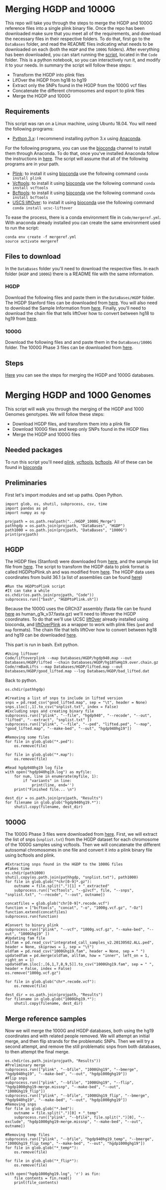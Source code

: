 # Merging HGDP and 1000G

This repo will take you through the steps to merge the HGDP and 1000G reference files into a single plink binary file.
Once the repo has been downloaded make sure that you meet all of the requirements, and download the necessary files in their respective folders.
To do that, first go to the `DataBases` folder, and read the README files indicating what needs to be downloaded on each (both the `HGDP` and the `1000G` folders).
After everything has been downloaded, you can start running the [script](https://nbviewer.jupyter.org/github/tomszar/HGDP_1000G_Merge/blob/master/Code/2018-05-MergeGenotypes.ipynb), located in the `Code` folder. 
This is a python notebook, so you can interactively run it, and modify it to your needs.
In summary the script will follow these steps:
- Transform the HGDP into plink files
- LifOver the HGDP from hg18 to hg19
- Extract only the SNPs found in the HGDP from the 1000G vcf files
- Concatenate the different chromosomes and export to plink files
- Merge the HGDP and 1000G

## Requirements

This script was ran on a Linux machine, using Ubuntu 18.04.
You will need the following programs:
- [Python 3.x](https://www.python.org/downloads/): I recommend installing python 3.x using [Anaconda](https://www.anaconda.com/download/). 

For the following programs, you can use the [bioconda](https://bioconda.github.io/) channel to install them through Anaconda.
To do that, once you've installed Anaconda follow the instructions in [here](https://bioconda.github.io/).
The script will assume that all of the following programs are in your path.
- [Plink](https://www.cog-genomics.org/plink2): to install it using [bioconda](https://bioconda.github.io/recipes/plink/README.html) use the following command `conda install plink`
- [Vcftools](https://vcftools.github.io/index.html): to install it using [bioconda](https://bioconda.github.io/recipes/vcftools/README.html) use the following command `conda install vcftools`
- [Bcftools](https://samtools.github.io/bcftools/bcftools.html): to install it using [bioconda](https://bioconda.github.io/recipes/bcftools/README.html) use the following command `conda install bcftools`
- [USCS liftOver](http://genome.ucsc.edu/cgi-bin/hgLiftOver): to install it using [bioconda](https://bioconda.github.io/recipes/ucsc-liftover/README.html) use the following command `conda install ucsc-liftover`

To ease the process, there is a conda environment file in `Code/mergeref.yml`. 
With anaconda already installed you can create the same environment used to run the script:

```
conda env create -f mergeref.yml
source activate mergeref
```

## Files to download

In the `DataBases` folder you'll need to download the respective files.
In each folder (`HGDP` and `1000G`) there is a README file with the same information.

### HGDP

Download the following files and paste them in the `DataBases/HGDP` folder.
The HGDP Stanford files can be downloaded from [here](http://hagsc.org/hgdp/files.html).
You will also need to download the Sample Information from [here](https://web.stanford.edu/group/rosenberglab/data/rosenberg2006ahg/SampleInformation.txt).
Finally, you'll need to download the chain file that tells liftOver how to convert between hg18 to hg19 from [here](http://hgdownload.cse.ucsc.edu/goldenPath/hg18/liftOver/hg18ToHg19.over.chain.gz).

### 1000G

Download the following files and and paste them in the `DataBases/1000G` folder.
The 1000G Phase 3 files can be downloaded from [here](ftp://ftp.1000genomes.ebi.ac.uk/vol1/ftp/release/20130502/).

## Steps

[Here](https://nbviewer.jupyter.org/github/tomszar/HGDP_1000G_Merge/blob/master/Code/2018-05-MergeGenotypes.ipynb) you can see the steps for merging the HGDP and 1000G databases.





# Merging HGDP and 1000 Genomes

This script will walk you through the merging of the HGDP and 1000 Genomes genotypes.
We will follow these steps:
- Download HGDP files, and transform them into a plink file
- Download 1000G files and keep only SNPs found in the HGDP files
- Merge the HGDP and 1000G files

## Needed packages

To run this script you'll need [plink](https://www.cog-genomics.org/plink2), [vcftools](https://vcftools.github.io/index.html), [bcftools](https://samtools.github.io/bcftools/bcftools.html).
All of these can be found in [bioconda](https://bioconda.github.io/)

## Preliminaries

First let's import modules and set up paths. Open Python.

```{python}
import glob, os, shutil, subprocess, csv, time
import pandas as pd
import numpy as np
```

```{python}
projpath = os.path.realpath("../HGDP_1000G_Merge")
pathhgdp = os.path.join(projpath, "DataBases", "HGDP")
path1000 = os.path.join(projpath, "DataBases", "1000G")
print(projpath)
```

## HGDP

The HGDP files (Stanford) were downloaded from [here](http://hagsc.org/hgdp/files.html), and the sample list file from [here](http://www.stanford.edu/group/rosenberglab/data/rosenberg2006ahg/SampleInformation.txt).
The script to transform the HGDP data to plink format is called HGDPtoPlink.sh and was modified from [here](http://www.harappadna.org/2011/02/hgdp-to-ped-conversion/).
The HGDP data uses coordinates from build 36.1 (a list of assemblies can be found [here](https://genome.ucsc.edu/FAQ/FAQreleases.html))

```{python}
#Run the HGDPtoPlink script
#It can take a while
os.chdir(os.path.join(projpath, "Code"))
subprocess.run(["bash", "HGDPtoPlink.sh"])
```

Because the 1000G uses the GRCh37 assembly (fasta file can be found [here](http://ftp.1000genomes.ebi.ac.uk/vol1/ftp/technical/reference/) as human_g1k_v37.fasta.gz) we'll need to liftover the HGDP coordinates.
To do that we'll use UCSC [liftOver](http://genome.ucsc.edu/cgi-bin/hgLiftOver) already installed using bioconda, and [liftOverPlink](https://github.com/sritchie73/liftOverPlink) as a wrapper to work with plink files (`ped` and `map` formats).
The chain file that tells liftOver how to convert between hg18 and hg19 can be downloaded [here](http://hgdownload.cse.ucsc.edu/goldenPath/hg18/liftOver/hg18ToHg19.over.chain.gz).

This part is run in bash. Exit python.
```{bash}
#Using liftover
Code/liftoverplink --map Databases/HGDP/hgdp940.map --out Databases/HGDP/lifted --chain Databases/HGDP/hg18ToHg19.over.chain.gz 
Code/rmBadLifts --map Databases/HGDP/lifted.map --out Databases/HGDP/good_lifted.map --log Databaes/HGDP/bad_lifted.dat
```

Back to python.
```{python}
os.chdir(pathhgdp)

#Creating a list of snps to include in lifted version
snps = pd.read_csv("good_lifted.map", sep = "\t", header = None)
snps.iloc[:,1].to_csv("snplist.txt", index = False)
#Excluding snps and creating binary file
subprocess.run(["plink", "--file", "hgdp940", "--recode", "--out", "lifted", "--extract", "snplist.txt" ])
subprocess.run(["plink", "--file", "--ped", "lifted.ped", "--map", "good_lifted.map", "--make-bed", "--out", "hgdp940hg19"])

#Removing some files
for file in glob.glob("*.ped"):
    os.remove(file)
    
for file in glob.glob("*.map"):
    os.remove(file)
```

```{python}
#Read hgdp940hg19 log file
with open("hgdp940hg19.log") as myfile:
    for num, line in enumerate(myfile, 1):
        if "variants" in line:
            print(line, end='')
    print("Finished file... \n")
```

```{python}
dest_dir = os.path.join(projpath, "Results")
for filename in glob.glob("hgdp940hg19.*"):
    shutil.copy(filename, dest_dir)
```

## 1000G

The 1000G Phase 3 files were downloaded from [here](ftp://ftp.1000genomes.ebi.ac.uk/vol1/ftp/release/20130502/).
First, we will extract the list of snps (`snplist.txt`) from the HGDP dataset for each chromosome of the 1000G samples using vcftools.
Then we will concatenate the different autosomal chromosomes in one file and convert it into a plink binary file using bcftools and plink.

```{python}
#Extracting snps found in the HGDP to the 1000G files
#Takes time
os.chdir(path1000)
shutil.copy(os.path.join(pathhgdp, "snplist.txt"), path1000)
for file in glob.glob("*chr[0-9]*.gz"):
    outname = file.split(".")[1] + "_extracted"
    subprocess.run(["vcftools", "--gzvcf", file, "--snps", "snplist.txt", "--recode", "--out", outname])
```

```{python}
concatfiles = glob.glob("chr[0-9]*.recode.vcf")
function = ["bcftools", "concat", "-o", "1000g.vcf.gz", "-Oz"]
function.extend(concatfiles)
subprocess.run(function)
```

```{python}
#Convert to binary plink
subprocess.run(["plink", "--vcf", "1000g.vcf.gz", "--make-bed", "--out", "1000Ghg19" ])
#Updating fam file
allfam = pd.read_csv("integrated_call_samples_v2.20130502.ALL.ped", header = None, skiprows = 1, sep = "\t")
oldfam = pd.read_csv("1000Ghg19.fam", header = None, sep = " ")
updatedfam = pd.merge(oldfam, allfam, how = "inner", left_on = 1, right_on = 1)
updatedfam.iloc[:,[6,1,7,8,9,5]].to_csv("1000Ghg19.fam", sep = " ", header = False, index = False)
os.remove("1000g.vcf.gz")
```

```{python}
for file in glob.glob("chr*.recode.vcf"):
    os.remove(file)
    
dest_dir = os.path.join(projpath, "Results")
for filename in glob.glob("1000Ghg19.*"):
    shutil.copy(filename, dest_dir)
```

## Merge reference samples

Now we will merge the 1000G and HGDP databases, both using the hg19 coordinates and with related people removed.
We will attempt an initial merge, and then flip strands for the problematic SNPs. 
Then we will try a second attempt, and remove the still problematic snps from both databases, to then attempt the final merge.

```{python}
os.chdir(os.path.join(projpath, "Results"))
#Preliminary merge
subprocess.run(["plink", "--bfile", "1000Ghg19", "--bmerge", "hgdp940hg19", "--make-bed", "--out", "hgdp1000ghg19"])
#Flip snps
subprocess.run(["plink", "--bfile", "1000Ghg19", "--flip", "hgdp1000ghg19-merge.missnp", "--make-bed", "--out", "1000Ghg19_flip"])
subprocess.run(["plink", "--bfile", "1000Ghg19_flip", "--bmerge", "hgdp940hg19", "--make-bed", "--out", "hgdp1000ghg19"])
#Removing snps
for file in glob.glob("*.bed"):
    outname = file.split(".")[0] + "_temp"
    subprocess.run(["plink", "--bfile", file.split(".")[0], "--exclude", "hgdp1000ghg19-merge.missnp", "--make-bed", "--out", outname])

#Removing temp files
subprocess.run(["plink", "--bfile", "hgdp940hg19_temp", "--bmerge", "1000Ghg19_flip_temp", "--make-bed", "--out", "hgdp1000ghg19"])
for file in glob.glob("*_temp*"):
    os.remove(file)
    
for file in glob.glob("*_flip*"):
    os.remove(file)

with open("hgdp1000ghg19.log", 'r') as fin:
    file_contents = fin.read()
    print(file_contents)
```

